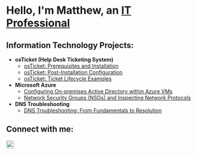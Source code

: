 <h1>Hello, I'm Matthew, an <a href="https://www.linkedin.com/in/matthewgrzegorski" target="_blank">IT Professional</a></h1>

<h2>Information Technology Projects:</h2>

- <b>osTicket (Help Desk Ticketing System)</b>
  - [osTicket: Prerequisites and Installation](https://github.com/MatthewGrzegorski/osticket-prereqs)
  - [osTicket: Post-Installation Configuration](https://github.com/MatthewGrzegorski/post-install-config)
  - [osTicket: Ticket Lifecycle Examples](https://github.com/MatthewGrzegorski/ticket-lifecycle)
- <b>Microsoft Azure</b>
  - [Configuring On-premises Active Directory within Azure VMs](https://github.com/MatthewGrzegorski/configure-ad)
  - [Network Security Groups (NSGs) and Inspecting Network Protocols](https://github.com/MatthewGrzegorski/azure-network-protocols)
- <b>DNS Troubleshooting</b>
  - [DNS Troubleshooting: From Fundamentals to Resolution](https://github.com/MatthewGrzegorski/dns-troubleshooting)

<h2>Connect with me:</h2>

[<img align="left" alt="Matthew | LinkedIn" width="22px" src="https://cdn.jsdelivr.net/npm/simple-icons@v3/icons/linkedin.svg" />][linkedin]

[linkedin]: https://www.linkedin.com/in/matthewgrzegorski
